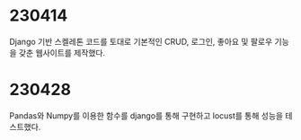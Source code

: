 # 230414

Django 기반 스켈레톤 코드를 토대로 기본적인 CRUD, 로그인, 좋아요 및 팔로우 기능을 갖춘 웹사이트를 제작했다.



# 230428

Pandas와 Numpy를 이용한 함수를 django를 통해 구현하고 locust를 통해 성능을 테스트했다.